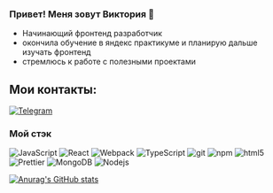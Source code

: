 ### Привет! Меня зовут Виктория 👋

- Начинающий фронтенд разработчик
- окончила обучение в яндекс практикуме и планирую дальше изучать фронтенд 
- стремлюсь к работе с полезными проектами

## Мои контакты:

[![Telegram](https://img.shields.io/badge/-Telegram-ffffff?style=for-the-badge&logo=telegram&logoColor=27A0D9)](https://t.me/ViktoriiaBor)

<h3>Мой стэк</h3>
<p>
<img alt="JavaScript" src="https://img.shields.io/badge/-JavaScript-007ACC?style=flat-square&logo=javascript&logoColor=white" />
  <img alt="React" src="https://img.shields.io/badge/-React-45b8d8?style=flat-square&logo=react&logoColor=white" />
  <img alt="Webpack" src="https://img.shields.io/badge/-Webpack-8DD6F9?style=flat-square&logo=webpack&logoColor=white" /> 
  <img alt="TypeScript" src="https://img.shields.io/badge/-TypeScript-007ACC?style=flat-square&logo=typescript&logoColor=white" />
  <img alt="git" src="https://img.shields.io/badge/-Git-F05032?style=flat-square&logo=git&logoColor=white" />
  <img alt="npm" src="https://img.shields.io/badge/-NPM-CB3837?style=flat-square&logo=npm&logoColor=white" />
  <img alt="html5" src="https://img.shields.io/badge/-HTML5-E34F26?style=flat-square&logo=html5&logoColor=white" />
  <img alt="Prettier" src="https://img.shields.io/badge/-Prettier-F7B93E?style=flat-square&logo=prettier&logoColor=white" />
  <img alt="MongoDB" src="https://img.shields.io/badge/-MongoDB-13aa52?style=flat-square&logo=mongodb&logoColor=white" />
  <img alt="Nodejs" src="https://img.shields.io/badge/-Nodejs-43853d?style=flat-square&logo=Node.js&logoColor=white" />
</p>

[![Anurag's GitHub stats](https://github-readme-stats.vercel.app/api?username=BorodkinaViktoriya&show_icons=true)](https://github.com/anuraghazra/github-readme-stats)
